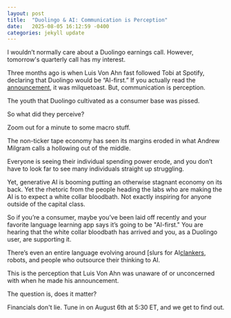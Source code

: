 ```yaml
---
layout: post
title:  "Duolingo & AI: Communication is Perception"
date:   2025-08-05 16:12:59 -0400
categories: jekyll update
---
```


I wouldn’t normally care about a Duolingo earnings call. However, tomorrow's quarterly call has my interest. 

Three months ago is when Luis Von Ahn fast followed Tobi at Spotify, declaring that Duolingo would be “AI-first.” If you actually read the [announcement][announcement], it was milquetoast. But, communication is perception. 

The youth that Duolingo cultivated as a consumer base was pissed. 

So what did they perceive?

Zoom out for a minute to some macro stuff.

The non-ticker tape economy has seen its margins eroded in what Andrew Milgram calls a hollowing out of the middle.

Everyone is seeing their individual spending power erode, and you don’t have to look far to see many individuals straight up struggling.

Yet, generative AI is booming putting an otherwise stagnant economy on its back. Yet the rhetoric from the people heading the labs who are making the AI is to expect a white collar bloodbath. Not exactly inspiring for anyone outside of the capital class.

So if you’re a consumer, maybe you’ve been laid off recently and your favorite language learning app says it’s going to be "AI-first." You are hearing that the white collar bloodbath has arrived and you, as a Duolingo user, are supporting it.

There’s even an entire language evolving around [slurs for AI[clankers], robots, and people who outsource their thinking to AI. 

This is the perception that Luis Von Ahn was unaware of or unconcerned with when he made his announcement. 

The question is, does it matter?

Financials don't lie. Tune in on August 6th at 5:30 ET, and we get to find out.

[announcement]: https://www.linkedin.com/posts/duolingo_below-is-an-all-hands-email-from-our-activity-7322560534824865792-l9vh/

[clankers]: https://www.youtube.com/shorts/aHoUPEhjbN4
